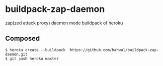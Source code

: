 # buildpack-zap-daemon
zap(zed attack proxy) daemon mode buildpack of heroku

## Composed
```
$ heroku create --buildpack  https://github.com/hahwul/buildpack-zap-daemon.git
$ git push heroku master
```
